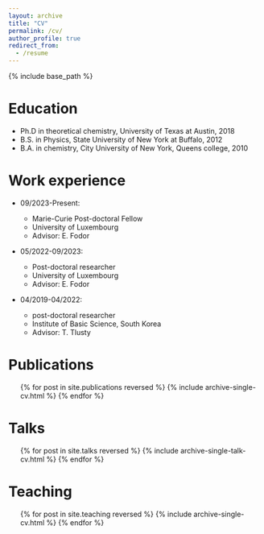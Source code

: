 ```yaml
---
layout: archive
title: "CV"
permalink: /cv/
author_profile: true
redirect_from:
  - /resume
---
```


{% include base_path %}

Education
======
* Ph.D in theoretical chemistry, University of Texas at Austin, 2018
* B.S. in Physics, State University of New York at Buffalo, 2012
* B.A. in chemistry, City University of New York, Queens college, 2010

Work experience
======
* 09/2023-Present:
  * Marie-Curie Post-doctoral Fellow
  * University of Luxembourg
  * Advisor: E. Fodor

* 05/2022-09/2023:
  * Post-doctoral researcher
  * University of Luxembourg
  * Advisor: E. Fodor

* 04/2019-04/2022:
  * post-doctoral researcher
  * Institute of Basic Science, South Korea
  * Advisor: T. Tlusty

Publications
======
  <ul>{% for post in site.publications reversed %}
    {% include archive-single-cv.html %}
  {% endfor %}</ul>
  
Talks
======
  <ul>{% for post in site.talks reversed %}
    {% include archive-single-talk-cv.html  %}
  {% endfor %}</ul>
  
Teaching
======
  <ul>{% for post in site.teaching reversed %}
    {% include archive-single-cv.html %}
  {% endfor %}</ul>
  
